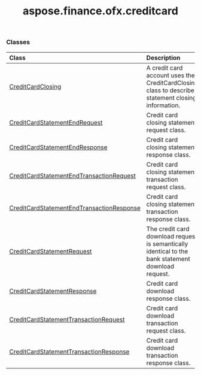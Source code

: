 ﻿---
title: aspose.finance.ofx.creditcard
second_title: Aspose.Finance for Python via .NET API References
description: 
type: docs
weight: 10
url: /python-net/aspose.finance.ofx.creditcard/
is_root: false
---



### Classes
| Class | Description |
| :- | :- |
| [CreditCardClosing](/finance/python-net/aspose.finance.ofx.creditcard/creditcardclosing) | A credit card account uses the CreditCardClosing class to describe statement closing information. |
| [CreditCardStatementEndRequest](/finance/python-net/aspose.finance.ofx.creditcard/creditcardstatementendrequest) | Credit card closing statement request class. |
| [CreditCardStatementEndResponse](/finance/python-net/aspose.finance.ofx.creditcard/creditcardstatementendresponse) | Credit card closing statement response class. |
| [CreditCardStatementEndTransactionRequest](/finance/python-net/aspose.finance.ofx.creditcard/creditcardstatementendtransactionrequest) | Credit card closing statement transaction request class. |
| [CreditCardStatementEndTransactionResponse](/finance/python-net/aspose.finance.ofx.creditcard/creditcardstatementendtransactionresponse) | Credit card closing statement transaction response class. |
| [CreditCardStatementRequest](/finance/python-net/aspose.finance.ofx.creditcard/creditcardstatementrequest) | The credit card download request is semantically identical to the bank statement download request. |
| [CreditCardStatementResponse](/finance/python-net/aspose.finance.ofx.creditcard/creditcardstatementresponse) | Credit card download response class. |
| [CreditCardStatementTransactionRequest](/finance/python-net/aspose.finance.ofx.creditcard/creditcardstatementtransactionrequest) | Credit card download transaction request class. |
| [CreditCardStatementTransactionResponse](/finance/python-net/aspose.finance.ofx.creditcard/creditcardstatementtransactionresponse) | Credit card download transaction response class. |


